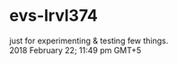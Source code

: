 # evs-lrvl374
just for experimenting &amp; testing few things.
<br/>2018 February 22; 11:49 pm GMT+5
